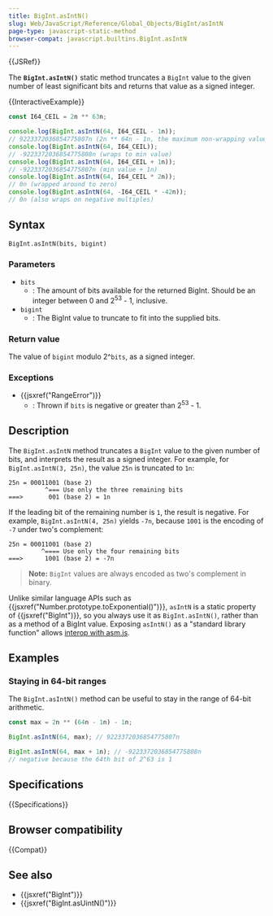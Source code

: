 ```yaml
---
title: BigInt.asIntN()
slug: Web/JavaScript/Reference/Global_Objects/BigInt/asIntN
page-type: javascript-static-method
browser-compat: javascript.builtins.BigInt.asIntN
---
```


{{JSRef}}

The **`BigInt.asIntN()`** static method truncates a `BigInt` value to the given number of least significant bits and returns that value as a signed integer.

{{InteractiveExample}}

```js interactive-example
const I64_CEIL = 2n ** 63n;

console.log(BigInt.asIntN(64, I64_CEIL - 1n));
// 9223372036854775807n (2n ** 64n - 1n, the maximum non-wrapping value)
console.log(BigInt.asIntN(64, I64_CEIL));
// -9223372036854775808n (wraps to min value)
console.log(BigInt.asIntN(64, I64_CEIL + 1n));
// -9223372036854775807n (min value + 1n)
console.log(BigInt.asIntN(64, I64_CEIL * 2n));
// 0n (wrapped around to zero)
console.log(BigInt.asIntN(64, -I64_CEIL * -42n));
// 0n (also wraps on negative multiples)

```

## Syntax

```js-nolint
BigInt.asIntN(bits, bigint)
```

### Parameters

- `bits`
  - : The amount of bits available for the returned BigInt. Should be an integer between 0 and 2<sup>53</sup> - 1, inclusive.
- `bigint`
  - : The BigInt value to truncate to fit into the supplied bits.

### Return value

The value of `bigint` modulo 2^`bits`, as a signed integer.

### Exceptions

- {{jsxref("RangeError")}}
  - : Thrown if `bits` is negative or greater than 2<sup>53</sup> - 1.

## Description

The `BigInt.asIntN` method truncates a `BigInt` value to the given number of bits, and interprets the result as a signed integer. For example, for `BigInt.asIntN(3, 25n)`, the value `25n` is truncated to `1n`:

```plain
25n = 00011001 (base 2)
          ^=== Use only the three remaining bits
===>       001 (base 2) = 1n
```

If the leading bit of the remaining number is `1`, the result is negative. For example, `BigInt.asIntN(4, 25n)` yields `-7n`, because `1001` is the encoding of `-7` under two's complement:

```plain
25n = 00011001 (base 2)
         ^==== Use only the four remaining bits
===>      1001 (base 2) = -7n
```

> **Note:** `BigInt` values are always encoded as two's complement in binary.

Unlike similar language APIs such as {{jsxref("Number.prototype.toExponential()")}}, `asIntN` is a static property of {{jsxref("BigInt")}}, so you always use it as `BigInt.asIntN()`, rather than as a method of a BigInt value. Exposing `asIntN()` as a "standard library function" allows [interop with asm.js](https://github.com/tc39/proposal-bigint/blob/master/ADVANCED.md#dont-break-asmjs).

## Examples

### Staying in 64-bit ranges

The `BigInt.asIntN()` method can be useful to stay in the range of 64-bit arithmetic.

```js
const max = 2n ** (64n - 1n) - 1n;

BigInt.asIntN(64, max); // 9223372036854775807n

BigInt.asIntN(64, max + 1n); // -9223372036854775808n
// negative because the 64th bit of 2^63 is 1
```

## Specifications

{{Specifications}}

## Browser compatibility

{{Compat}}

## See also

- {{jsxref("BigInt")}}
- {{jsxref("BigInt.asUintN()")}}
